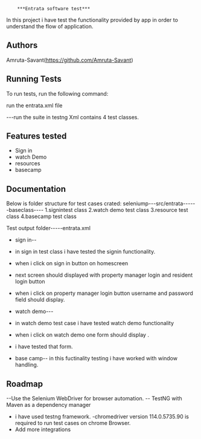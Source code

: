 
        ***Entrata software test***
In this project i have test the functionality provided by app in order to understand the flow of application.


## Authors

Amruta-Savant(https://github.com/Amruta-Savant)


## Running Tests

To run tests, run the following command:

 run the entrata.xml file 

 ---run the suite in testng Xml contains 4 test classes.


## Features tested

- Sign in
- watch Demo
- resources
- basecamp


## Documentation
Below is folder structure for test cases crated:
 seleniump---src/entrata------baseclass----
1.signintest class
2.watch demo test class
3.resource test class
4.basecamp test class

Test output folder-----entrata.xml

- sign in--
- in sign in test class i have tested the signin functionality.
- when i click on sign in button on homescreen 
- next screen  should displayed  with property manager login  and resident login button
- when i click on property manager login button  username and password field should display.

- watch demo---
- in watch demo test case i have tested watch demo functionality
- when i click on watch demo one form should display .
- i have tested that form.

- base camp--
in this fuctinality testing i have worked with window handling.


## Roadmap

--Use the Selenium WebDriver for browser automation.
-- TestNG with Maven as a dependency manager
- i have used testng framework.
-chromedriver version 114.0.5735.90 is required to run test cases on chrome Browser.
- Add more integrations

